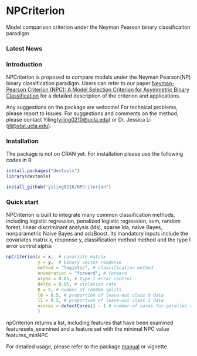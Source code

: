 # NPCriterion
Model comparison criterion under the Neyman Pearson binary classification paradigm

### Latest News

### Introduction

NPCriterion is proposed to compare models under the Neyman Pearson(NP) binary classification paradigm. Users can refer to our paper [Neyman-Pearson Criterion (NPC): A Model Selection Criterion for Asymmetric Binary Classification]() for a detailed description of the criterion and applications.

Any suggestions on the package are welcome! For technical problems, please report to Issues. For suggestions and comments on the method, please contact Yiling([yiling0210@ucla.edu](yiling0210@ucla.edu)) or Dr. Jessica Li ([jli@stat.ucla.edu](jli@stat.ucla.edu)).

### Installation
The package is not on CRAN yet. For installation please use the following codes in R
```R
install.packages("devtools")
library(devtools)

install_github("yiling0210/NPCriterion")
```


### Quick start
NPCriterion is built to integrate many common classification methods, including logistic regression, penalized logistic regression, svm, random forest, linear discriminant analysis (lds), sparse lda, naive Bayes, nonparametric Naive Bayes and adaBoost. 
Its mandatory inputs include the covariates matrix x, response y, classification method method and the type I error control alpha:
```R
npCriterion(x = x,  # covariate matrix 
            y = y,  # binary vector response
            method = "logistic", # classification method
            enumeration = "forward", # forward
            alpha = 0.05, # type I error control
            delta = 0.05, # violation rate
            B = 5, # number of random splits
            l0 = 0.5, # proportion of leave-out class 0 data
            l1 = 0.5, # proportion of leave-out class 1 data
            ncores = detectCores() - 1 # number of cores for parallel computing
            )
```

npCriterion returns a list, including features that have been examined featuresets_examined and	a feature set with the minimal NPC value features_minNPC	

For detailed usage, please refer to the package [manual](man/npCriterion.Rd) or vignette.
